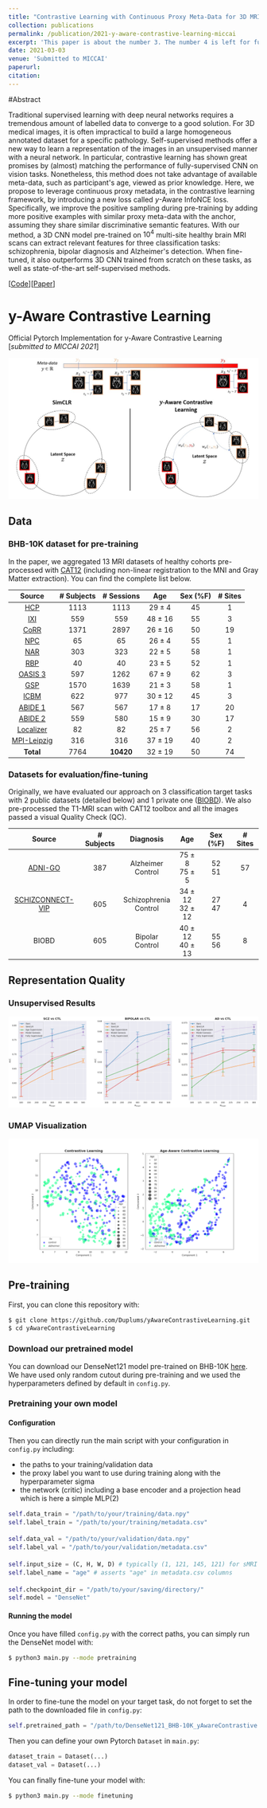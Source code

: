 ```yaml
---
title: "Contrastive Learning with Continuous Proxy Meta-Data for 3D MRI Classification"
collection: publications
permalink: /publication/2021-y-aware-contrastive-learning-miccai
excerpt: 'This paper is about the number 3. The number 4 is left for future work.'
date: 2021-03-03
venue: 'Submitted to MICCAI'
paperurl:
citation: 
---
```


#Abstract

Traditional supervised learning with deep neural networks requires a tremendous amount of labelled data to converge to a good solution. 
For 3D medical images, it is often impractical to build a large homogeneous annotated dataset for a specific pathology. 
Self-supervised methods offer a new way to learn a representation of the images in an unsupervised manner with a neural network. 
In particular, contrastive learning has shown great promises by (almost) matching the performance of fully-supervised CNN on vision tasks.
Nonetheless, this method does not take advantage of available meta-data, such as participant's age, viewed as prior knowledge. Here, we propose 
to leverage continuous proxy metadata, in the contrastive learning framework, by introducing a new loss called $y$-Aware InfoNCE loss. 
Specifically, we improve the positive sampling during pre-training by adding more positive examples with similar proxy meta-data with the anchor, 
assuming they share similar discriminative semantic features.
With our method, a 3D CNN model pre-trained on $10^4$ multi-site healthy brain MRI scans can extract relevant features for three classification tasks: schizophrenia, 
bipolar diagnosis and Alzheimer's detection. When fine-tuned, it also outperforms 3D CNN trained from scratch on these tasks, as well as state-of-the-art self-supervised methods. 


[[Code](https://github.com/Duplums/yAwareContrastiveLearning)][[Paper]()]

# y-Aware Contrastive Learning 
Official Pytorch Implementation for y-Aware Contrastive Learning [*submitted to MICCAI 2021*]

![Alt text](../images/miccai2021-constrastive-learning/graphical-abstract-miccai2021.jpg)


## Data

### BHB-10K dataset for pre-training

In the paper, we aggregated 13 MRI datasets of healthy cohorts pre-processed with [CAT12](http://www.neuro.uni-jena.de/cat/) 
(including non-linear registration to the MNI and Gray Matter extraction). You can find the complete list below.

**Source**  | **# Subjects**  | **# Sessions** | **Age** | **Sex (\%F)** | **# Sites**
:---: | :---: | :---: | :---: | :---: | :---: | 
[HCP](https://www.humanconnectome.org/study/hcp-young-adult)  | 1113 | 1113 | 29 ± 4 | 45 | 1
[IXI](http://brain-development.org/ixi-dataset) | 559 | 559 | 48 ± 16 | 55 | 3 
[CoRR](https://www.nitrc.org/projects/fcon_1000) | 1371 | 2897 | 26 ± 16 | 50 | 19
[NPC](https://openneuro.org/datasets/ds002330/versions/1.1.0) | 65 | 65 | 26 ± 4 | 55 | 1
[NAR](https://openneuro.org/datasets/ds002345/versions/1.0.1) | 303 | 323 | 22 ± 5 | 58 | 1
[RBP](https://openneuro.org/datasets/ds002247/versions/1.0.0) | 40 | 40 | 23 ± 5 | 52 | 1
[OASIS 3](https://www.oasis-brains.org) | 597 | 1262 | 67 ± 9 | 62 | 3
[GSP](https://dataverse.harvard.edu/dataset.xhtml?persistentId=doi:10.7910/DVN/25833) | 1570 | 1639 | 21 ± 3 | 58 | 1
[ICBM](https://ida.loni.usc.edu) | 622 | 977 | 30 ± 12 | 45 | 3
[ABIDE 1](http://fcon_1000.projects.nitrc.org/indi/abide) | 567 | 567 | 17 ± 8 | 17 | 20
[ABIDE 2](http://fcon_1000.projects.nitrc.org/indi/abide) | 559 | 580 | 15 ± 9 | 30 | 17
[Localizer](http://brainomics.cea.fr/localizer/localizer) | 82 | 82 | 25 ± 7 | 56 | 2
[MPI-Leipzig](https://openneuro.org/datasets/ds000221/versions/00002) | 316 | 316 | 37 ± 19 | 40 | 2
**Total** | 7764 | **10420** | 32 ± 19 | 50 | 74 

### Datasets for evaluation/fine-tuning

Originally, we have evaluated our approach on 3 classification target tasks with 2 public datasets (detailed below) and 
1 private one ([BIOBD](https://www.cambridge.org/core/journals/psychological-medicine/article/abs/lithium-prevents-grey-matter-atrophy-in-patients-with-bipolar-disorder-an-international-multicenter-study/6267A7E11F17EFDF5857F06E4C233D4F)).
We also pre-processed the T1-MRI scan with CAT12 toolbox and all the images passed a visual Quality Check (QC).

**Source**  | **# Subjects** | **Diagnosis** | **Age** | **Sex (\%F)** | **# Sites**
:---: | :---: | :---: | :---: | :---: | :---: | 
[ADNI-GO](http://adni.loni.usc.edu/about/adni-go)  | 387 | Alzheimer<br>Control | 75 ± 8<br>75 ± 5  | 52<br>51  | 57 
[SCHIZCONNECT-VIP](http://schizconnect.org) | 605 | Schizophrenia<br>Control | 34 ± 12<br>32 ± 12  | 27<br>47  | 4 
BIOBD | 605 | Bipolar<br>Control | 40 ± 12<br>40 ± 13  | 55<br>56 | 8 

## Representation Quality
### Unsupervised Results
![Alt text](../images/miccai2021-constrastive-learning/unsupervised_perf_scz_bip_ad_N10K.png)

### UMAP Visualization

![Alt text](../images/miccai2021-constrastive-learning/UMAP_contrastive-age-aware.png)


## Pre-training
First, you can clone this repository with:
``` bash 
$ git clone https://github.com/Duplums/yAwareContrastiveLearning.git
$ cd yAwareContrastiveLearning
```
### Download our pretrained model

You can download our DenseNet121 model pre-trained on BHB-10K [here](https://drive.google.com/file/d/1e75JYkaXvLQJhn0Km99iVTzB28AvErh5/view?usp=sharing). 
We have used only random cutout during pre-training and we used the hyperparameters defined by default in `config.py`.

### Pretraining your own model
#### Configuration

Then you can directly run the main script with your configuration in `config.py` including:
- the paths to your training/validation data
- the proxy label you want to use during training along with the hyperparameter sigma
- the network (critic) including a base encoder and a projection head which is here a simple MLP(2)  
``` python
self.data_train = "/path/to/your/training/data.npy"
self.label_train = "/path/to/your/training/metadata.csv"

self.data_val = "/path/to/your/validation/data.npy" 
self.label_val = "/path/to/your/validation/metadata.csv" 

self.input_size = (C, H, W, D) # typically (1, 121, 145, 121) for sMRI 
self.label_name = "age" # asserts "age" in metadata.csv columns 

self.checkpoint_dir = "/path/to/your/saving/directory/"
self.model = "DenseNet"
```
#### Running the model
Once you have filled `config.py` with the correct paths, you can simply run the DenseNet model with:
``` bash
$ python3 main.py --mode pretraining
```


## Fine-tuning your model
In order to fine-tune the model on your target task, do not forget to set the path to the downloaded file in `config.py`:
``` python
self.pretrained_path = "/path/to/DenseNet121_BHB-10K_yAwareContrastive.pth"
```
Then you can define your own Pytorch `Dataset` in  `main.py`:
```python
dataset_train = Dataset(...)
dataset_val = Dataset(...)
``` 

You can finally fine-tune your model with:
``` bash
$ python3 main.py --mode finetuning
``` 